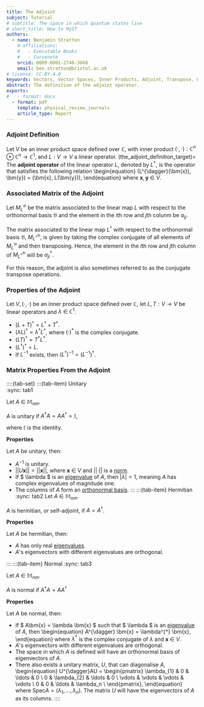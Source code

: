 ```yaml
---
title: The Adjoint
subject: Tutorial
# subtitle: The space in which quantum states live
# short_title: How to MyST
authors:
  - name: Benjamin Stratton
    # affiliations:
    #   - Executable Books
    #   - Curvenote
    orcid: 0009-0001-2746-3668
    email: ben.stratton@bristol.ac.uk
# license: CC-BY-4.0
keywords: Vectors, Vector Spaces, Inner Products, Adjoint, Transpose, Complex Conjugate. 
abstract: The definition of the adjoint operator.  
exports:
#   - format: docx
  - format: pdf
    template: physical_review_journals
    article_type: Report
---
```


### Adjoint Definition 

Let $V$ be an inner product space defined over $\mathbb{C}$, with inner product $(\cdot, \cdot): \mathbb{C}^{n} \otimes \mathbb{C}^{n} \rightarrow \mathbb{C}^{1}$, and $L: V \rightarrow V$ a linear operator. 
(the_adjoint_definition_target)=
The **adjoint operator** of the linear operator $L$, denoted by $L^{\dagger}$, is the operator that satisfies the following relation 
\begin{equation}
(L^{\dagger}(\bm{x}), \bm{y}) = (\bm{x}, L(\bm{y})),
\end{equation}
where $\bm{x}, \bm{y}~\in~V$.

### Associated Matrix of the Adjoint

Let $M^{\mathfrak{B}}_{L}$ be the matrix associated to the linear map $L$ with respect to the orthonormal basis $\mathfrak{B}$ and the element in the $i$th row and $j$th colunm be $a_{ij}$. 

The matrix associated to the linear map $L^{\dagger}$ with respect to the orthonormal basis $\mathfrak{B}$, $M_{L^{\dagger}}^{\mathfrak{B}}$, is given by taking the complex conjugate of all elements of $M_{L}^{\mathfrak{B}}$ and then transposing. Hence, the element in the $i$th row and $j$th column of $M_{L^{\dagger}}^{\mathfrak{B}}$ will be $a^{*}_{ji}$.

For this reason, the adjoint is also sometimes referred to as the conjugate transpose operations. 

### Properties of the Adjoint

Let $V, (\cdot, \cdot)$ be an inner product space defined over $\mathbb{C}$, let $L, T: V \rightarrow V$ be linear operators and $\lambda~\in~\mathbb{C}^{1}$. 

- $(L+T)^{\dagger} = L^{\dagger} + T^{\dagger}$. 
- $(\lambda L)^{\dagger} = \lambda^{*} L^{\dagger}$, where $(\cdot)^{*}$ is the complex conjugate. 
- $(LT)^{\dagger} = T^{\dagger}L^{\dagger}.$
- $(L^{\dagger})^{\dagger} = L$. 
- If $L^{-1}$ exists, then $(L^{\dagger})^{-1} = (L^{-1})^{\dagger}$.


### Matrix Properties From the Adjoint

::::{tab-set}
:::{tab-item} Unitary  
:sync: tab1

Let $A~\in~\mathbb{M}_{nm}$. 

$A$ is unitary if $A^{\dagger}A=AA^{\dagger}=\mathbb{I}$,

where $\mathbb{I}$ is the identity. 

**Properties** 

Let $A$ be unitary, then: 

- $A^{-1}$ is unitary. 
- $\vert \vert U \bm{x} \vert \vert = \vert \vert \bm{x} \vert \vert$, where $\bm{x}~\in~V$ and $\vert \vert \cdot \vert \vert$ is a [norm](#norms_page_target).
- If $ \lambda $ is an [eigenvalue](#eigenvalues_page_target) of $A$, then $\vert \lambda \vert = 1$, meaning $A$ has complex eigenvalues of magnitude one.  
- The columns of $A$ form an [orthonormal basis](#Orthonormal_Basis_basis_target). 
:::
:::{tab-item} Hermitian
:sync: tab2
Let $A~\in~\mathbb{M}_{nm}$. 

$A$ is hermitian, or self-adjoint, if $A=A^{\dagger}$.

**Properties** 

Let $A$ be hermitian, then: 

- $A$ has only real [eigenvalues](#eigenvalues_page_target). 
- $A$'s eigenvectors with different eigenvalues are orthogonal.

:::
:::{tab-item} Normal 
:sync: tab3

Let $A~\in~\mathbb{M}_{nm}$. 

$A$ is normal if $A^{\dagger}A = AA^{\dagger}$

**Properties** 

Let $A$ be normal, then:

- If $ A\bm{x} = \lambda \bm{x} $ such that $ \lambda $ is an [eigenvalue](#eigenvalues_page_target) of $A$, then
\begin{equation}
A^{\dagger} \bm{x} = \lambda^{*} \bm{x},
\end{equation}
where $\lambda^{*}$ is the complex conjugate of $\lambda$ and $\bm{x}~\in~V$.
- $A$'s eigenvectors with different eigenvalues are orthogonal.
- The space in which $A$ is defined will have an orthonormal basis of eigenvectors of $A$.
- There also exists a unitary matrix, $U$, that can diagonalise $A$, 
\begin{equation}
U^{\dagger}AU = \begin{pmatrix}
\lambda_{1} & 0 & \ldots & 0 \\
0 & \lambda_{2} & \ldots & 0 \\
\vdots & \vdots & \vdots & \vdots \\
0 & 0 & \ldots & \lambda_n \\
\end{pmatrix},
\end{equation} 
where $\textrm{Spec}A = (\lambda_1, \ldots, \lambda_n)$. The matrix $U$ will have the eigenvectors of $A$ as its columns. 
::::
